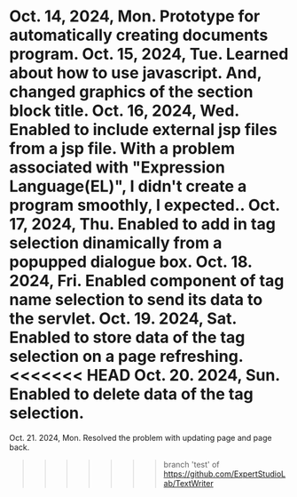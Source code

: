 Oct. 14, 2024, Mon. Prototype for automatically creating documents program.
Oct. 15, 2024, Tue. Learned about how to use javascript.
                  And, changed graphics of the section block title.
Oct. 16, 2024, Wed. Enabled to include external jsp files from a jsp file.
                  With a problem associated with "Expression Language(EL)",
                  I didn't create a program smoothly, I expected..
Oct. 17, 2024, Thu. Enabled to add in tag selection dinamically from
                  a popupped dialogue box.
Oct. 18. 2024, Fri. Enabled component of tag name selection to send its data to the servlet.
Oct. 19. 2024, Sat. Enabled to store data of the tag selection on a page refreshing.
<<<<<<< HEAD
Oct. 20. 2024, Sun. Enabled to delete data of the tag selection.
=======
Oct. 21. 2024, Mon. Resolved the problem with updating page and page back.
>>>>>>> branch 'test' of https://github.com/ExpertStudioLab/TextWriter
